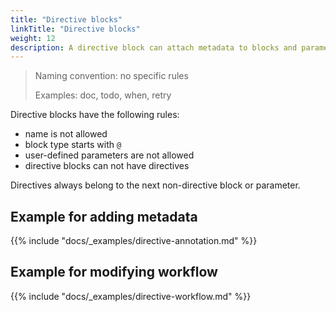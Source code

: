 ```yaml
---
title: "Directive blocks"
linkTitle: "Directive blocks"
weight: 12
description: A directive block can attach metadata to blocks and parameters, or modify workflow behaviour.
---
```


> Naming convention: no specific rules
>
> Examples: doc, todo, when, retry

Directive blocks have the following rules:
- name is not allowed
- block type starts with `@`
- user-defined parameters are not allowed
- directive blocks can not have directives

Directives always belong to the next non-directive block or parameter.

## Example for adding metadata

{{% include "docs/_examples/directive-annotation.md" %}}

## Example for modifying workflow

{{% include "docs/_examples/directive-workflow.md" %}}
